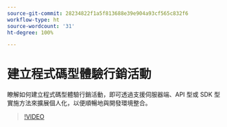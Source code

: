 ```yaml
---
source-git-commit: 28234822f1a5f813688e39e904a93cf565c832f6
workflow-type: ht
source-wordcount: '31'
ht-degree: 100%

---
```

# 建立程式碼型體驗行銷活動

瞭解如何建立程式碼型體驗行銷活動，即可透過支援伺服器端、API 型或 SDK 型實施方法來擴展個人化，以便順暢地與開發環境整合。

>[!VIDEO](https://video.tv.adobe.com/v/3428868/?learn=on)
